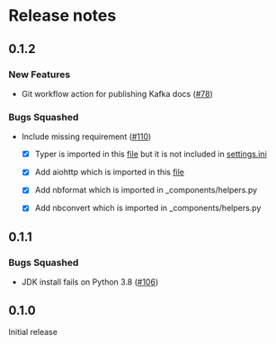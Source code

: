 # Release notes

<!-- do not remove -->

## 0.1.2

### New Features


- Git workflow action for publishing Kafka docs ([#78](https://github.com/airtai/fastkafka/issues/78))


### Bugs Squashed

- Include missing requirement ([#110](https://github.com/airtai/fastkafka/issues/110))
  - [x] Typer is imported in this [file](https://github.com/airtai/fastkafka/blob/main/fastkafka/_components/helpers.py) but it is not included in [settings.ini](https://github.com/airtai/fastkafka/blob/main/settings.ini)
  - [x] Add aiohttp which is imported in this [file](https://github.com/airtai/fastkafka/blob/main/fastkafka/helpers.py)
  - [x] Add nbformat which is imported in _components/helpers.py
  - [x] Add nbconvert which is imported in _components/helpers.py


## 0.1.1


### Bugs Squashed

- JDK install fails on Python 3.8 ([#106](https://github.com/airtai/fastkafka/issues/106))



## 0.1.0

Initial release
